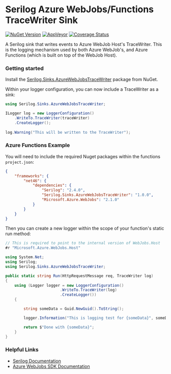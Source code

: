 # Serilog Azure WebJobs/Functions TraceWriter Sink

[![NuGet Version](https://img.shields.io/nuget/v/Serilog.Sinks.AzureWebJobsTraceWriter.svg?style=flat)](https://www.nuget.org/packages/Serilog.Sinks.AzureWebJobsTraceWriter/)
[![AppVeyor](https://img.shields.io/appveyor/ci/ScottHolden/serilog-sinks-azurewebjobstracewriter.svg)](https://ci.appveyor.com/project/ScottHolden/serilog-sinks-azurewebjobstracewriter)
[![Coverage Status](https://coveralls.io/repos/github/StarRez/Serilog.Sinks.AzureWebJobsTraceWriter/badge.svg?branch=master)](https://coveralls.io/github/StarRez/Serilog.Sinks.AzureWebJobsTraceWriter?branch=master)

A Serilog sink that writes events to Azure WebJob Host's TraceWriter. This is the logging mechanism used by both Azure WebJob's, and Azure Functions (which is built on top of the WebJob Host).

### Getting started

Install the [Serilog.Sinks.AzureWebJobsTraceWriter](https://nuget.org/packages/Serilog.Sinks.AzureWebJobsTraceWriter/) package from NuGet.

Within your logger configuration, you can now include a TraceWriter as a sink:

```csharp
using Serilog.Sinks.AzureWebJobsTraceWriter;

ILogger log = new LoggerConfiguration()
    .WriteTo.TraceWriter(traceWriter)
    .CreateLogger();
    
log.Warning("This will be written to the TraceWriter");
```

### Azure Functions Example

You will need to include the required Nuget packages within the functions `project.json`:

```json
{
    "frameworks": {
        "net46": {
            "dependencies": {
                "Serilog": "2.4.0",
                "Serilog.Sinks.AzureWebJobsTraceWriter": "1.0.0",
                "Microsoft.Azure.WebJobs": "2.1.0"
            }
        }
    }
}
```

Then you can create a new logger within the scope of your function's static run method:

```csharp
// This is required to point to the internal version of WebJobs.Host
#r "Microsoft.Azure.WebJobs.Host"

using System.Net;
using Serilog;
using Serilog.Sinks.AzureWebJobsTraceWriter;

public static string Run(HttpRequestMessage req, TraceWriter log)
{
    using (Logger logger = new LoggerConfiguration()
                        .WriteTo.TraceWriter(log)
                        .CreateLogger())
    {

        string someData = Guid.NewGuid().ToString();

        logger.Information("This is logging test for {someData}", someData);

        return $"Done with {someData}"; 
    }
} 
```

### Helpful Links

* [Serilog Documentation](https://github.com/serilog/serilog/wiki)
* [Azure WebJobs SDK Documentation](https://github.com/Azure/azure-webjobs-sdk/wiki)